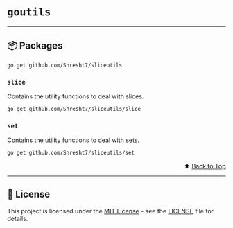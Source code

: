 # `goutils`

---

## 📦 Packages

```sh
go get github.com/Shresht7/sliceutils
```

### `slice`

Contains the utility functions to deal with slices.

```sh
go get github.com/Shresht7/sliceutils/slice
```

### `set`

Contains the utility functions to deal with sets.

```sh
go get github.com/Shresht7/sliceutils/set
```

<div align="right">

⬆️ [Back to Top][top]

</div>

---

## 📑 License

This project is licensed under the [MIT License](LICENSE) - see the [LICENSE](LICENSE) file for details.



<!-- LINKS -->

[top]: #slice
